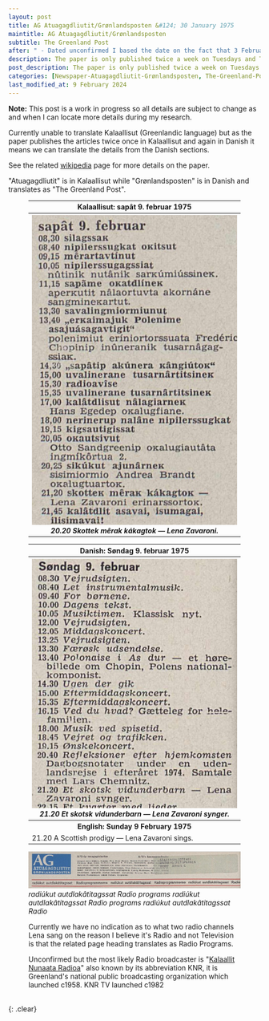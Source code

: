 ```yaml
---
layout: post
title: AG Atuagagdliutit/Grønlandsposten &#124; 30 January 1975
maintitle: AG Atuagagdliutit/Grønlandsposten
subtitle: The Greenland Post
after: " - Dated unconfirmed I based the date on the fact that 3 February 1975 was the earliest date in the Radio listings which would mean that the paper had to be released before that date and as it only comes out on Tuesdays and Thursdays the closest date is the 30 January 1975."
description: The paper is only published twice a week on Tuesdays and Thursdays.
post_description: The paper is only published twice a week on Tuesdays and Thursdays.
categories: [Newspaper-Atuagagdliutit-Grønlandsposten, The-Greenland-Post, OnThisDay30January]
last_modified_at: 9 February 2024
---
```


<strong>Note:</strong> This post is a work in progress so all details are subject to change as and when I can locate more details during my research.

Currently unable to translate Kalaallisut (Greenlandic language) but as the paper publishes the articles twice once in Kalaallisut and again in Danish it means we can translate the details from the Danish sections.

See the related <a class="external-link" href="https://en.wikipedia.org/wiki/Atuagagdliutit/Gr%C3%B8nlandsposten">wikipedia</a> page for more details on the paper.

"Atuagagdliutit" is in Kalaallisut while "Grønlandsposten" is in Danish and translates as "The Greenland Post".

<figure class="fig1">
<table>
<tr id="infobox1"><th>Kalaallisut: sap&acirc;t 9. februar 1975</th></tr>
<tr><th>
<a href="/assets/images/newspapers/atuagagdliutit-grønlandsposten/1975-01-30-atuagagdliutit-grønlandsposten-kalaallisut.jpg"><img src="/assets/images/newspapers/atuagagdliutit-grønlandsposten/1975-01-30-atuagagdliutit-grønlandsposten-kalaallisut.jpg" class="full-width zoom-in" /></a>
<cite>20.20 Skottek m&ecirc;rak k&aacute;kagtok &#8212; Lena Zavaroni.</cite>
</th></tr>
</table>
</figure>

<figure class="fig2">
<table>
<tr id="infobox2"><th>Danish: Søndag 9. februar 1975</th></tr>
<tr><th>
<a href="/assets/images/newspapers/atuagagdliutit-grønlandsposten/1975-01-30-atuagagdliutit-grønlandsposten-danish.jpg"><img src="/assets/images/newspapers/atuagagdliutit-grønlandsposten/1975-01-30-atuagagdliutit-grønlandsposten-danish.jpg" class="full-width zoom-in" /></a>
<cite>21.20 Et skotsk vidunderbarn &#8212; Lena Zavaroni synger.</cite>
</th></tr>
<tr id="infobox3"><th>English: Sunday 9 February 1975</th></tr>
<td>21.20 A Scottish prodigy — Lena Zavaroni sings.</td>
</table>
</figure>

<figure class="fig3">
<img src="/assets/images/newspapers/atuagagdliutit-grønlandsposten/1975-01-30-Atuagagdliutit-Grønlandsposten-header.png" class="full-width" />
<cite>radiúkut autdlakâtitagssat Radio programs radiúkut autdlakâtitagssat Radio programs radiúkut autdlakâtitagssat Radio</cite>
<p>Currently we have no indication as to what two radio channels Lena sang on the reason I believe it's Radio and not Television is that the related page heading translates as Radio Programs.</p>
<p>Unconfirmed but the most likely Radio broadcaster is "<a class="external-link" href="https://en.wikipedia.org/wiki/Kalaallit_Nunaata_Radioa">Kalaallit Nunaata Radioa</a>" also known by its abbreviation KNR, it is Greenland's national public broadcasting organization which launched c1958. KNR TV launched c1982</p>
</figure>
<br />{: .clear}

